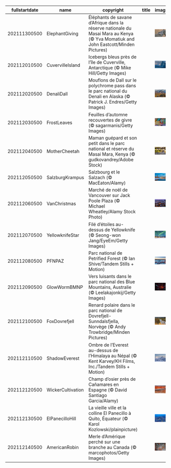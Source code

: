 |fullstartdate|name|copyright|title|image|
|--|--|--|--|--|
202111300500|ElephantGiving|Éléphants de savane d’Afrique dans la réserve nationale du Masai Mara au Kenya (© Yva Momatiuk and John Eastcott/Minden Pictures)||![](/fr-CA/2021/12/202111300500ElephantGiving.jpg)|
202112010500|CuvervilleIsland|Icebergs bleus près de l’île de Cuverville, Antarctique (© Mike Hill/Getty Images)||![](/fr-CA/2021/12/202112010500CuvervilleIsland.jpg)|
202112020500|DenaliDall|Mouflons de Dall sur le polychrome pass dans le parc national du Denali en Alaska (© Patrick J. Endres/Getty Images)||![](/fr-CA/2021/12/202112020500DenaliDall.jpg)|
202112030500|FrostLeaves|Feuilles d’automne recouvertes de givre (© sagarmanis/Getty Images)||![](/fr-CA/2021/12/202112030500FrostLeaves.jpg)|
202112040500|MotherCheetah|Maman guépard et son petit dans le parc national et réserve du Masai Mara, Kenya (© gudkovandrey/Adobe Stock)||![](/fr-CA/2021/12/202112040500MotherCheetah.jpg)|
202112050500|SalzburgKrampus|Salzbourg et le Salzach (© MacEaton/Alamy)||![](/fr-CA/2021/12/202112050500SalzburgKrampus.jpg)|
202112060500|VanChristmas|Marché de noël de Vancouver sur Jack Poole Plaza (© Michael Wheatley/Alamy Stock Photo)||![](/fr-CA/2021/12/202112060500VanChristmas.jpg)|
202112070500|YellowknifeStar|Filé d’étoiles au-dessus de Yellowknife (© Seong-won Jang/EyeEm/Getty Images)||![](/fr-CA/2021/12/202112070500YellowknifeStar.jpg)|
202112080500|PFNPAZ|Parc national de Petrified Forest (© Ian Shive/Tandem Stills + Motion)||![](/fr-CA/2021/12/202112080500PFNPAZ.jpg)|
202112090500|GlowWormBMNP|Vers luisants dans le parc national des Blue Mountains, Australie (© Leelakajonkij/Getty Images)||![](/fr-CA/2021/12/202112090500GlowWormBMNP.jpg)|
202112100500|FoxDovrefjell|Renard polaire dans le parc national de Dovrefjell-Sunndalsfjella, Norvège (© Andy Trowbridge/Minden Pictures)||![](/fr-CA/2021/12/202112100500FoxDovrefjell.jpg)|
202112110500|ShadowEverest|Ombre de l’Everest au-dessus de l’Himalaya au Népal (© Kent Karvey/KH Films, Inc./Tandem Stills + Motion)||![](/fr-CA/2021/12/202112110500ShadowEverest.jpg)|
202112120500|WickerCultivation|Champ d’osier près de Cañamares en Espagne (© David Santiago Garcia/Alamy)||![](/fr-CA/2021/12/202112120500WickerCultivation.jpg)|
202112130500|ElPanecilloHill|La vieille ville et la colline El Panecillo à Quito, Équateur (© Karol Kozlowski/plainpicture)||![](/fr-CA/2021/12/202112130500ElPanecilloHill.jpg)|
202112140500|AmericanRobin|Merle d’Amérique perché sur une branche au Canada (© marcophotos/Getty Images)||![](/fr-CA/2021/12/202112140500AmericanRobin.jpg)|
